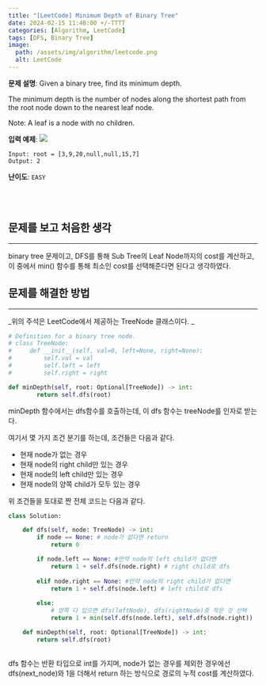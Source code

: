 ```yaml
---
title: "[LeetCode] Minimum Depth of Binary Tree"
date: 2024-02-15 11:48:00 +/-TTTT
categories: [Algorithm, LeetCode]
tags: [DFS, Binary Tree]
image:
  path: /assets/img/algorithm/leetcode.png
  alt: LeetCode
---
```


**문제 설명**:
Given a binary tree, find its minimum depth.

The minimum depth is the number of nodes along the shortest path from the root node down to the nearest leaf node.

Note: A leaf is a node with no children.

**입력 예제**:
![](https://velog.velcdn.com/images/juniper0917/post/5598b66f-acc5-4e20-b164-d5608b274213/image.png)

```
Input: root = [3,9,20,null,null,15,7]
Output: 2
```

**난이도**: ```EASY```

<br>
<br>

## 문제를 보고 처음한 생각
---

binary tree 문제이고, DFS를 통해 Sub Tree의 Leaf Node까지의 cost를 계산하고,
이 중에서 min() 함수를 통해 최소인 cost를 선택해준다면 된다고 생각하였다.

## 문제를 해결한 방법

---
_위의 주석은 LeetCode에서 제공하는 TreeNode 클래스이다. _

```python
# Definition for a binary tree node.
# class TreeNode:
#     def __init__(self, val=0, left=None, right=None):
#         self.val = val
#         self.left = left
#         self.right = right
```

```python
def minDepth(self, root: Optional[TreeNode]) -> int:
        return self.dfs(root)
```

minDepth 함수에서는 dfs함수를 호출하는데, 이 dfs 함수는 treeNode를 인자로 받는다.

여기서 몇 가지 조건 분기를 하는데, 조건들은 다음과 같다.

- 현재 node가 없는 경우
- 현재 node의 right child만 있는 경우
- 현재 node의 left child만 있는 경우
- 현재 node의 양쪽 child가 모두 있는 경우

위 조건들을 토대로 짠 전체 코드는 다음과 같다.

```python
class Solution:

    def dfs(self, node: TreeNode) -> int: 
        if node == None: # node가 없다면 return
            return 0

        if node.left == None: #만약 node의 left child가 없다면 
            return 1 + self.dfs(node.right) # right child로 dfs
        
        elif node.right == None: #만약 node의 right child가 없다면
            return 1 + self.dfs(node.left) # left child로 dfs
        
        else:
            # 양쪽 다 있으면 dfs(leftNode), dfs(rightNode)중 작은 것 선택
            return 1 + min(self.dfs(node.left), self.dfs(node.right))

    def minDepth(self, root: Optional[TreeNode]) -> int:
        return self.dfs(root)
        
```

dfs 함수는 반환 타입으로 int를 가지며,
node가 없는 경우를 제외한 경우에선 dfs(next_node)와 1을 더해서 return 하는 방식으로 경로의 누적 cost를 계산하였다.

<br>
